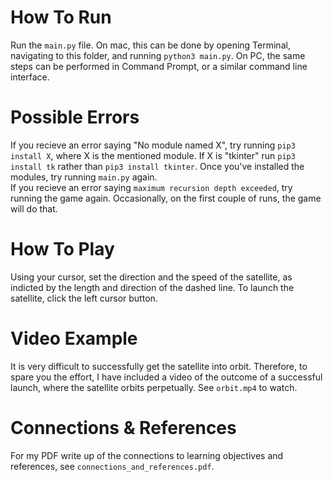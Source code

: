# How To Run
Run the `main.py` file. On mac, this can be done by opening Terminal, navigating to this folder, and running `python3 main.py`. On PC, the same steps can be performed in Command Prompt, or a similar command line interface.

# Possible Errors
If you recieve an error saying "No module named X", try running `pip3 install X`, where X is the mentioned module. If X is "tkinter" run `pip3 install tk` rather than `pip3 install tkinter`. Once you've installed the modules, try running `main.py` again.  
If you recieve an error saying `maximum recursion depth exceeded`, try running the game again. Occasionally, on the first couple of runs, the game will do that.

# How To Play
Using your cursor, set the direction and the speed of the satellite, as indicted by the length and direction of the dashed line. To launch the satellite, click the left cursor button.

# Video Example
It is very difficult to successfully get the satellite into orbit. Therefore, to spare you the effort, I have included a video of the outcome of a successful launch, where the satellite orbits perpetually. See `orbit.mp4` to watch.

# Connections & References
For my PDF write up of the connections to learning objectives and references, see `connections_and_references.pdf`.